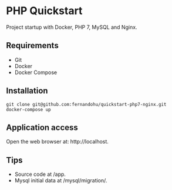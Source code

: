 # PHP Quickstart

Project startup with Docker, PHP 7, MySQL and Nginx.

## Requirements

- Git
- Docker
- Docker Compose

## Installation

```
git clone git@github.com:fernandohu/quickstart-php7-nginx.git 
docker-compose up
```

## Application access

Open the web browser at: http://localhost.

## Tips

- Source code at /app.
- Mysql initial data at /mysql/migration/.


